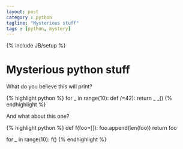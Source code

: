 ```yaml
---
layout: post
category : python
tagline: "Mysterious stuff"
tags : [python, mystery]
---
```

{% include JB/setup %}

# Mysterious python stuff

What do you believe this will print?

{% highlight python %}
for _ in range(10):
    def _(_=42):
        return _
_()
{% endhighlight %}

And what about this one?

{% highlight python %}
def f(foo=[]):
    foo.append(len(foo))
    return foo

for _ in range(10):
    f()
{% endhighlight %}
